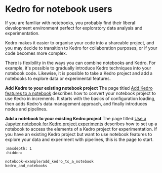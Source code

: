 # Kedro for notebook users


If you are familiar with notebooks, you probably find their liberal development environment perfect for exploratory data analysis and experimentation.

Kedro makes it easier to organise your code into a shareable project, and you may decide to transition to Kedro for collaboration purposes, or if your code becomes more complex.

There is flexibility in the ways you can combine notebooks and Kedro. For example, it's possible to gradually introduce Kedro techniques into your notebook code. Likewise, it is possible to take a Kedro project and add a notebooks to explore data or experimental features.

**Add Kedro to your existing notebook project**
The page titled [Add Kedro features to a notebook](./notebook-example/add_kedro_to_a_notebook.md) describes how to convert your notebook project to use Kedro in increments. It starts with the basics of configuration loading, then adds Kedro's data management approach, and finally introduces nodes and pipelines.

**Add a notebook to your existing Kedro project**
The page titled [Use a Jupyter notebook for Kedro project experiments](./kedro_and_notebooks.md) describes how to set up a notebook to access the elements of a Kedro project for experimentation. If you have an existing Kedro project but want to use notebook features to explore your data and experiment with pipelines, this is the page to start.

```{toctree}
:maxdepth: 1
:hidden:

notebook-example/add_kedro_to_a_notebook
kedro_and_notebooks
```
